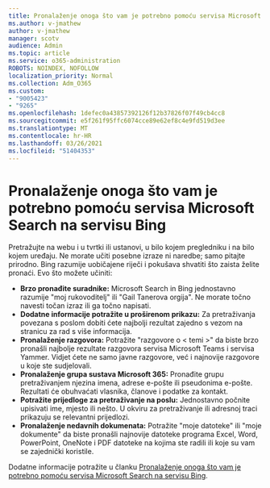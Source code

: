 ```yaml
---
title: Pronalaženje onoga što vam je potrebno pomoću servisa Microsoft Search na servisu Bing
ms.author: v-jmathew
author: v-jmathew
manager: scotv
audience: Admin
ms.topic: article
ms.service: o365-administration
ROBOTS: NOINDEX, NOFOLLOW
localization_priority: Normal
ms.collection: Adm_O365
ms.custom:
- "9005423"
- "9265"
ms.openlocfilehash: 1defec0a43857392126f12b37826f07f49cb4cc8
ms.sourcegitcommit: e5f261f95ffc6074cce89e62ef8c4e9fd519d3ee
ms.translationtype: MT
ms.contentlocale: hr-HR
ms.lasthandoff: 03/26/2021
ms.locfileid: "51404353"
---
```

# <a name="find-what-you-need-with-microsoft-search-in-bing"></a>Pronalaženje onoga što vam je potrebno pomoću servisa Microsoft Search na servisu Bing

Pretražujte na webu i u tvrtki ili ustanovi, u bilo kojem pregledniku i na bilo kojem uređaju. Ne morate učiti posebne izraze ni naredbe; samo pitajte prirodno. Bing razumije uobičajene riječi i pokušava shvatiti što zaista želite pronaći. Evo što možete učiniti:

- **Brzo pronađite suradnike:** Microsoft Search in Bing jednostavno razumije "moj rukovoditelj" ili "Gail Tanerova orgija". Ne morate točno navesti točan izraz ili ga točno napisati.
- **Dodatne informacije potražite u proširenom prikazu:** Za pretraživanja povezana s poslom dobiti ćete najbolji rezultat zajedno s vezom na stranicu za rad s više informacija.
- **Pronalaženje razgovora:** Potražite "razgovore o < temi >" da biste brzo pronašli najbolje rezultate razgovora servisa Microsoft Teams i servisa Yammer. Vidjet ćete ne samo javne razgovore, već i najnovije razgovore u koje ste sudjelovali.
- **Pronalaženje grupa sustava Microsoft 365:** Pronađite grupu pretraživanjem njezina imena, adrese e-pošte ili pseudonima e-pošte. Rezultati će obuhvaćati vlasnika, članove i podatke za kontakt.
- **Potražite prijedloge za pretraživanje na poslu:** Jednostavno počnite upisivati ime, mjesto ili nešto. U okviru za pretraživanje ili adresnoj traci prikazuju se relevantni prijedlozi.
- **Pronalaženje nedavnih dokumenata:** Potražite "moje datoteke" ili "moje dokumente" da biste pronašli najnovije datoteke programa Excel, Word, PowerPoint, OneNote i PDF datoteke na kojima ste radili ili koje su vam se zajednički koristile.

Dodatne informacije potražite u članku [Pronalaženje onoga što vam je potrebno pomoću servisa Microsoft Search na servisu Bing](https://go.microsoft.com/fwlink/?linkid=2149027).
